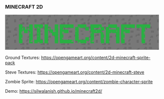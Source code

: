 ### MINECRAFT 2D

![Logo](screenshots/logo.png?raw=true "MINECRAFT2D")

Ground Textures: https://opengameart.org/content/2d-minecraft-sprite-pack

Steve Textures: https://opengameart.org/content/2d-minecraft-steve

Zombie Sprite: https://opengameart.org/content/zombie-character-sprite

Demo: https://silwalanish.github.io/minecraft2d/
